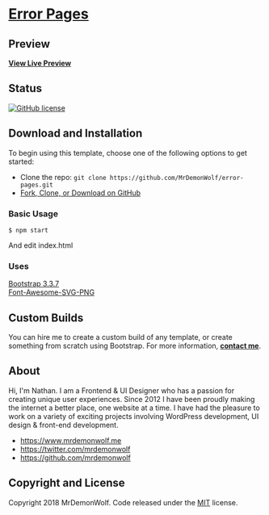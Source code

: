 # [Error Pages](https://github.com/MrDemonWolf/error-pages)

## Preview

**[View Live Preview](https://mrdemonwolf.github.io/error-pages)**

## Status

[![GitHub license](https://img.shields.io/badge/license-MIT-blue.svg)](https://raw.githubusercontent.com/MrDemonWolf/error-pagesr/master/LICENSE)

## Download and Installation

To begin using this template, choose one of the following options to get started:
* Clone the repo: `git clone https://github.com/MrDemonWolf/error-pages.git`
* [Fork, Clone, or Download on GitHub](https://github.com/MrDemonWolf/error-pages)

### Basic Usage

```
$ npm start
```

And edit index.html

### Uses
[Bootstrap 3.3.7](https://getbootstrap.com/docs/3.3/)  
[Font-Awesome-SVG-PNG](https://github.com/encharm/Font-Awesome-SVG-PNG)

## Custom Builds

You can hire me to create a custom build of any template, or create something from scratch using Bootstrap. For more information,  **[contact me](https://www.mrdemonwolf.me/about)**.

## About

Hi, I'm Nathan. I am a Frontend & UI Designer who has a passion for creating unique user experiences. Since 2012 I have been proudly making the internet a better place, one website at a time. I have had the pleasure to work on a variety of exciting projects involving WordPress development, UI design & front-end development.

* https://www.mrdemonwolf.me
* https://twitter.com/mrdemonwolf
* https://github.com/mrdemonwolf

## Copyright and License

Copyright 2018 MrDemonWolf. Code released under the [MIT](https://github.com/MrDemonWolf/error-pages/blob/master/LICENSE.md) license.
